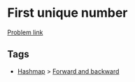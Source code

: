 # First unique number

[Problem link](https://leetcode.com/problems/first-unique-number)

## Tags

* [Hashmap](/README.md#Hashmap) > [Forward and backward](/README.md#Hashmap-Forward_and_backward)
